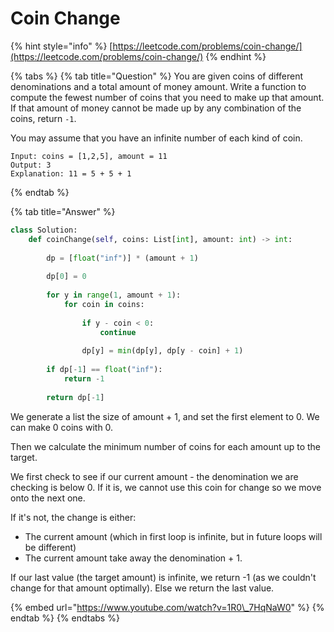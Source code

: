 # Coin Change

{% hint style="info" %}
[https://leetcode.com/problems/coin-change/](https://leetcode.com/problems/coin-change/)
{% endhint %}

{% tabs %}
{% tab title="Question" %}
You are given coins of different denominations and a total amount of money amount. Write a function to compute the fewest number of coins that you need to make up that amount. If that amount of money cannot be made up by any combination of the coins, return `-1`.

You may assume that you have an infinite number of each kind of coin.

```text
Input: coins = [1,2,5], amount = 11
Output: 3
Explanation: 11 = 5 + 5 + 1
```
{% endtab %}

{% tab title="Answer" %}
```python
class Solution:
    def coinChange(self, coins: List[int], amount: int) -> int: 
        
        dp = [float("inf")] * (amount + 1)
        
        dp[0] = 0
        
        for y in range(1, amount + 1):
            for coin in coins:
                
                if y - coin < 0:
                    continue
                
                dp[y] = min(dp[y], dp[y - coin] + 1)
                
        if dp[-1] == float("inf"):
            return -1
        
        return dp[-1]
```

We generate a list the size of amount + 1, and set the first element to 0. We can make 0 coins with 0.

Then we calculate the minimum number of coins for each amount up to the target. 

We first check to see if our current amount - the denomination we are checking is below 0. If it is, we cannot use this coin for change so we move onto the next one.

If it's not, the change is either:

* The current amount \(which in first loop is infinite, but in future loops will be different\)
* The current amount take away the denomination + 1.

If our last value \(the target amount\) is infinite, we return -1 \(as we couldn't change for that amount optimally\). Else we return the last value.

{% embed url="https://www.youtube.com/watch?v=1R0\_7HqNaW0" %}
{% endtab %}
{% endtabs %}

